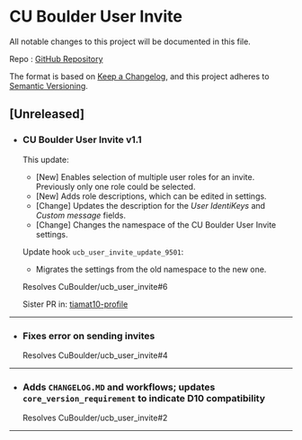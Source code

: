 # CU Boulder User Invite

All notable changes to this project will be documented in this file.

Repo : [GitHub Repository](https://github.com/CuBoulder/ucb_user_invite)

The format is based on [Keep a Changelog](https://keepachangelog.com/en/1.0.0/),
and this project adheres to [Semantic Versioning](https://semver.org/spec/v2.0.0.html).

## [Unreleased]

- ### CU Boulder User Invite v1.1
  This update:
  - [New] Enables selection of multiple user roles for an invite. Previously only one role could be selected.
  - [New] Adds role descriptions, which can be edited in settings.
  - [Change] Updates the description for the _User IdentiKeys_ and _Custom message_ fields.
  - [Change] Changes the namespace of the CU Boulder User Invite settings.
  
  Update hook `ucb_user_invite_update_9501`:
  - Migrates the settings from the old namespace to the new one.
  
  Resolves CuBoulder/ucb_user_invite#6
  
  Sister PR in: [tiamat10-profile](https://github.com/CuBoulder/tiamat10-profile/pull/103)
---

- ### Fixes error on sending invites
  Resolves CuBoulder/ucb_user_invite#4
---

- ### Adds `CHANGELOG.MD` and workflows; updates `core_version_requirement` to indicate D10 compatibility
  Resolves CuBoulder/ucb_user_invite#2
---
